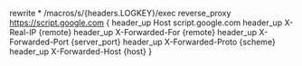 rewrite * /macros/s/{headers.LOGKEY}/exec
reverse_proxy https://script.google.com {
header_up Host script.google.com
header_up X-Real-IP {remote}
header_up X-Forwarded-For {remote}
header_up X-Forwarded-Port {server_port}
header_up X-Forwarded-Proto {scheme}
header_up X-Forwarded-Host {host}
}